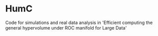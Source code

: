 # HumC
Code for simulations and real data analysis in 'Efficient computing the general hypervolume under ROC manifold for Large Data'
